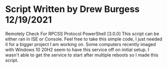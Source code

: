 # Script Written by Drew Burgess 12/19/2021

Remotely Check For RPCSS Protocol PowerShell [3.0.0]
This script can be either ran in ISE or Console.
Feel free to take this simple code, I just needed it for a bigger project I am working on.
Some computers recently imaged with Windows 10 20H2 seem to have this service off on initial setup.
I wasn't able to get the service to start after multiple reboots so I made this script. 
